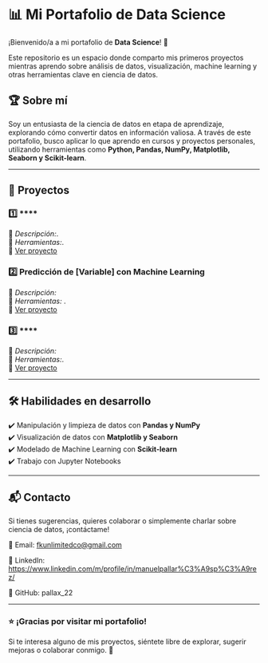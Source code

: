 # 📊 Mi Portafolio de Data Science  

¡Bienvenido/a a mi portafolio de **Data Science**! 🚀  

Este repositorio es un espacio donde comparto mis primeros proyectos mientras aprendo sobre análisis de datos, visualización, machine learning y otras herramientas clave en ciencia de datos.  

## 🏆 Sobre mí  
Soy un entusiasta de la ciencia de datos en etapa de aprendizaje, explorando cómo convertir datos en información valiosa. A través de este portafolio, busco aplicar lo que aprendo en cursos y proyectos personales, utilizando herramientas como **Python, Pandas, NumPy, Matplotlib, Seaborn y Scikit-learn**.  

---

## 📂 Proyectos  

### 1️⃣ ****  
📌 *Descripción:*.  
🔧 *Herramientas:*.  
📁 [Ver proyecto](enlace_al_notebook)  

### 2️⃣ **Predicción de [Variable] con Machine Learning**  
📌 *Descripción:*  
🔧 *Herramientas:* .  
📁 [Ver proyecto](enlace_al_notebook)  

### 3️⃣ ****  
📌 *Descripción:*  
🔧 *Herramientas:*.  
📁 [Ver proyecto](enlace_al_notebook)  

---

## 🛠️ Habilidades en desarrollo  
✔️ Manipulación y limpieza de datos con **Pandas y NumPy**  
✔️ Visualización de datos con **Matplotlib y Seaborn**  
✔️ Modelado de Machine Learning con **Scikit-learn**  
✔️ Trabajo con Jupyter Notebooks  

---

## 📬 Contacto  
Si tienes sugerencias, quieres colaborar o simplemente charlar sobre ciencia de datos, ¡contáctame!  

📧 Email: fkunlimitedco@gmail.com

🔗 LinkedIn: https://www.linkedin.com/m/profile/in/manuelpallar%C3%A9sp%C3%A9rez/

📂 GitHub: pallax_22 

---

### ⭐ ¡Gracias por visitar mi portafolio!  
Si te interesa alguno de mis proyectos, siéntete libre de explorar, sugerir mejoras o colaborar conmigo. 🚀
